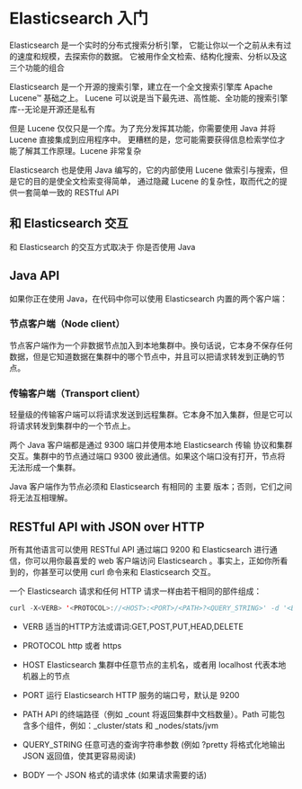 Elasticsearch 入门
====================

Elasticsearch 是一个实时的分布式搜索分析引擎， 它能让你以一个之前从未有过的速度和规模，去探索你的数据。 它被用作全文检索、结构化搜索、分析以及这三个功能的组合

Elasticsearch 是一个开源的搜索引擎，建立在一个全文搜索引擎库 Apache Lucene™ 基础之上。 Lucene 可以说是当下最先进、高性能、全功能的搜索引擎库--无论是开源还是私有

但是 Lucene 仅仅只是一个库。为了充分发挥其功能，你需要使用 Java 并将 Lucene 直接集成到应用程序中。 更糟糕的是，您可能需要获得信息检索学位才能了解其工作原理。Lucene 非常复杂

Elasticsearch 也是使用 Java 编写的，它的内部使用 Lucene 做索引与搜索，但是它的目的是使全文检索变得简单， 通过隐藏 Lucene 的复杂性，取而代之的提供一套简单一致的 RESTful API

和 Elasticsearch 交互
-----

和 Elasticsearch 的交互方式取决于 你是否使用 Java

## Java API

如果你正在使用 Java，在代码中你可以使用 Elasticsearch 内置的两个客户端：

### 节点客户端（Node client）

节点客户端作为一个非数据节点加入到本地集群中。换句话说，它本身不保存任何数据，但是它知道数据在集群中的哪个节点中，并且可以把请求转发到正确的节点。

### 传输客户端（Transport client）

轻量级的传输客户端可以将请求发送到远程集群。它本身不加入集群，但是它可以将请求转发到集群中的一个节点上。

两个 Java 客户端都是通过 9300 端口并使用本地 Elasticsearch 传输 协议和集群交互。集群中的节点通过端口 9300 彼此通信。如果这个端口没有打开，节点将无法形成一个集群。

Java 客户端作为节点必须和 Elasticsearch 有相同的 主要 版本；否则，它们之间将无法互相理解。

## RESTful API with JSON over HTTP

所有其他语言可以使用 RESTful API 通过端口 9200 和 Elasticsearch 进行通信，你可以用你最喜爱的 web 客户端访问 Elasticsearch 。事实上，正如你所看到的，你甚至可以使用 curl 命令来和 Elasticsearch 交互。

一个 Elasticsearch 请求和任何 HTTP 请求一样由若干相同的部件组成：

```java
curl -X<VERB> '<PROTOCOL>://<HOST>:<PORT>/<PATH>?<QUERY_STRING>' -d '<BODY>'
```
* VERB  适当的HTTP方法或谓词:GET,POST,PUT,HEAD,DELETE

* PROTOCOL  http 或者 https

* HOST  Elasticsearch 集群中任意节点的主机名，或者用 localhost 代表本地机器上的节点

* PORT  运行 Elasticsearch HTTP 服务的端口号，默认是 9200

* PATH  API 的终端路径（例如 _count 将返回集群中文档数量）。Path 可能包含多个组件，例如：_cluster/stats 和 _nodes/stats/jvm

* QUERY_STRING  任意可选的查询字符串参数 (例如 ?pretty 将格式化地输出 JSON 返回值，使其更容易阅读)

* BODY  一个 JSON 格式的请求体 (如果请求需要的话)